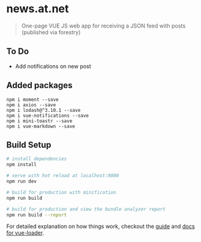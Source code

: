 # news.at.net

> One-page VUE JS web app for receiving a JSON feed with posts (published via forestry)

## To Do

* Add notifications on new post

## Added packages

```
npm i moment --save
npm i axios --save
npm i lodash@^3.10.1 --save
npm i vue-notifications --save
npm i mini-toastr --save
npm i vue-markdown --save

```

## Build Setup

``` bash
# install dependencies
npm install

# serve with hot reload at localhost:8080
npm run dev

# build for production with minification
npm run build

# build for production and view the bundle analyzer report
npm run build --report
```

For detailed explanation on how things work, checkout the [guide](http://vuejs-templates.github.io/webpack/) and [docs for vue-loader](http://vuejs.github.io/vue-loader).
